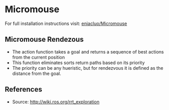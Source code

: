 # Micromouse
For full installation instructions visit: [eniacluo/Micromouse](https://github.com/eniacluo/Micromouse/tree/master/framework)

## Micromouse Rendezous
 - The action function takes a goal and returns a sequence of best actions from the current position
  - This function eliminates sorts return paths based on its priority
 - The priority can be any hueristic, but for rendezvous it is defined as the distance from the goal.
 
 ## References
 - Source: http://wiki.ros.org/rrt_exploration
